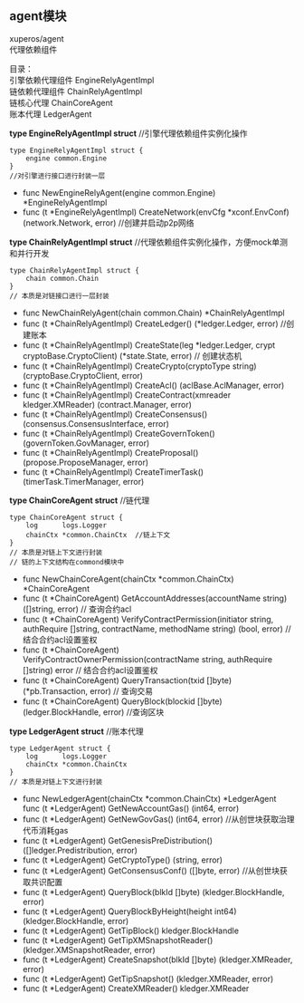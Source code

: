 ## agent模块  
xuperos/agent  
代理依赖组件    

目录：  
    引擎依赖代理组件 EngineRelyAgentImpl   
    链依赖代理组件  ChainRelyAgentImpl  
    链核心代理      ChainCoreAgent     
    账本代理       LedgerAgent  

**type EngineRelyAgentImpl struct**  //引擎代理依赖组件实例化操作   
```
type EngineRelyAgentImpl struct {
    engine common.Engine
} 
//对引擎进行接口进行封装一层
```
* func NewEngineRelyAgent(engine common.Engine) *EngineRelyAgentImpl   
* func (t *EngineRelyAgentImpl) CreateNetwork(envCfg *xconf.EnvConf) (network.Network, error) //创建并启动p2p网络     

**type ChainRelyAgentImpl struct**   //代理依赖组件实例化操作，方便mock单测和并行开发  
```
type ChainRelyAgentImpl struct {
    chain common.Chain
}  
// 本质是对链接口进行一层封装
``` 
* func NewChainRelyAgent(chain common.Chain) *ChainRelyAgentImpl   
* func (t *ChainRelyAgentImpl) CreateLedger() (*ledger.Ledger, error) //创建账本  
* func (t *ChainRelyAgentImpl) CreateState(leg *ledger.Ledger, crypt cryptoBase.CryptoClient) (*state.State, error) // 创建状态机  
* func (t *ChainRelyAgentImpl) CreateCrypto(cryptoType string) (cryptoBase.CryptoClient, error)   
* func (t *ChainRelyAgentImpl) CreateAcl() (aclBase.AclManager, error)   
* func (t *ChainRelyAgentImpl) CreateContract(xmreader kledger.XMReader) (contract.Manager, error)  
* func (t *ChainRelyAgentImpl) CreateConsensus() (consensus.ConsensusInterface, error)   
* func (t *ChainRelyAgentImpl) CreateGovernToken() (governToken.GovManager, error)  
* func (t *ChainRelyAgentImpl) CreateProposal() (propose.ProposeManager, error) 
* func (t *ChainRelyAgentImpl) CreateTimerTask() (timerTask.TimerManager, error) 

**type ChainCoreAgent struct**  //链代理
``` 
type ChainCoreAgent struct {
    log      logs.Logger
    chainCtx *common.ChainCtx  //链上下文
}
// 本质是对链上下文进行封装
// 链的上下文结构在commond模块中
```
* func NewChainCoreAgent(chainCtx *common.ChainCtx) *ChainCoreAgent    
* func (t *ChainCoreAgent) GetAccountAddresses(accountName string) ([]string, error) 
  // 查询合约acl      
* func (t *ChainCoreAgent) VerifyContractPermission(initiator string, authRequire []string, contractName, methodName string) (bool, error)  //结合合约acl设置鉴权  
* func (t *ChainCoreAgent) VerifyContractOwnerPermission(contractName string, authRequire []string) error  // 结合合约acl设置鉴权  
* func (t *ChainCoreAgent) QueryTransaction(txid []byte) (*pb.Transaction, error) // 查询交易    
* func (t *ChainCoreAgent) QueryBlock(blockid []byte) (ledger.BlockHandle, error)  //查询区块  

**type LedgerAgent struct**  //账本代理
``` 
type LedgerAgent struct {
    log      logs.Logger
    chainCtx *common.ChainCtx
}
// 本质是对链上下文进行封装
```
* func NewLedgerAgent(chainCtx *common.ChainCtx) *LedgerAgent   func (t *LedgerAgent) GetNewAccountGas() (int64, error)   
* func (t *LedgerAgent) GetNewGovGas() (int64, error)   //从创世块获取治理代币消耗gas  
* func (t *LedgerAgent) GetGenesisPreDistribution() ([]ledger.Predistribution, error)  
* func (t *LedgerAgent) GetCryptoType() (string, error)  
* func (t *LedgerAgent) GetConsensusConf() ([]byte, error)   //从创世块获取共识配置  
* func (t *LedgerAgent) QueryBlock(blkId []byte) (kledger.BlockHandle, error)  
* func (t *LedgerAgent) QueryBlockByHeight(height int64) (kledger.BlockHandle, error)   
* func (t *LedgerAgent) GetTipBlock() kledger.BlockHandle  
* func (t *LedgerAgent) GetTipXMSnapshotReader() (kledger.XMSnapshotReader, error)   
* func (t *LedgerAgent) CreateSnapshot(blkId []byte) (kledger.XMReader, error)   
* func (t *LedgerAgent) GetTipSnapshot() (kledger.XMReader, error)  
* func (t *LedgerAgent) CreateXMReader() kledger.XMReader   
   
 